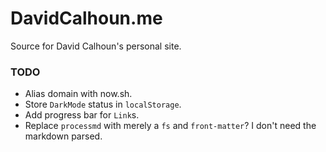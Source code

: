 # DavidCalhoun.me

Source for David Calhoun's personal site.

### TODO
- Alias domain with now.sh.
- Store `DarkMode` status in `localStorage`.
- Add progress bar for `Link`s.
- Replace `processmd` with merely a `fs` and `front-matter`? I don't need the markdown parsed.
